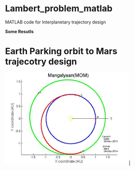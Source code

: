# Lambert_problem_matlab
MATLAB code for Interplanetary trajectory design


**Some Resutls**

# Earth Parking orbit to Mars trajecotry design

<img src="mom.jpg" width="80%">|
